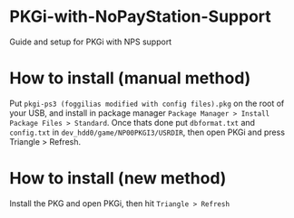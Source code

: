 # PKGi-with-NoPayStation-Support
Guide and setup for PKGi with NPS support

# How to install (manual method)
Put `pkgi-ps3 (foggilias modified with config files).pkg` on the root of your USB, and install in package manager `Package Manager > Install Package Files > Standard`. Once thats done put `dbformat.txt` and `config.txt` in `dev_hdd0/game/NP00PKGI3/USRDIR`, then open PKGi and press Triangle > Refresh.

# How to install (new method)
Install the PKG and open PKGi, then hit `Triangle > Refresh`

